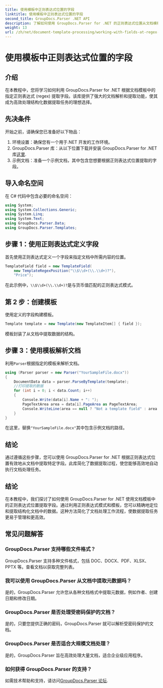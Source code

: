 ```yaml
---
title: 使用模板中正则表达式位置的字段
linktitle: 使用模板中正则表达式位置的字段
second_title: GroupDocs.Parser .NET API
description: 了解如何使用 GroupDocs.Parser for .NET 的正则表达式位置从文档模板中提取数据。高效地自动执行数据提取任务。
weight: 13
url: /zh/net/document-template-processing/working-with-fields-at-regex-positions-in-templates/
---
```


# 使用模板中正则表达式位置的字段

## 介绍
在本教程中，您将学习如何利用 GroupDocs.Parser for .NET 根据文档模板中的指定正则表达式 (regex) 提取字段。该库提供了强大的文档解析和提取功能，使其成为高效处理结构化数据提取任务的理想选择。
## 先决条件
开始之前，请确保您已准备好以下物品：
1. 环境设置：确保您有一个用于.NET 开发的工作环境。
2.  GroupDocs.Parser 库：从以下位置下载并安装 GroupDocs.Parser for .NET 库[这里](https://releases.groupdocs.com/parser/net/).
3. 示例文档：准备一个示例文档，其中包含您想要根据正则表达式位置提取的字段。

## 导入命名空间
在 C# 代码中包含必要的命名空间：
```csharp
using System;
using System.Collections.Generic;
using System.Linq;
using System.Text;
using GroupDocs.Parser.Data;
using GroupDocs.Parser.Templates;
```
## 步骤 1：使用正则表达式定义字段
首先使用正则表达式定义一个字段来指定文档中所需内容的位置。
```csharp
TemplateField field = new TemplateField(
    new TemplateRegexPosition("\\$\\d+(\\.\\d+)?"),
    "Price");
```
在此示例中，`\\$\\d+(\\.\\d+)?`是与货币值匹配的正则表达式模式。
## 第 2 步：创建模板
使用定义的字段构建模板。
```csharp
Template template = new Template(new TemplateItem[] { field });
```
模板封装了从文档中提取数据的结构。
## 步骤 3：使用模板解析文档
利用`Parser`根据指定的模板来解析文档。
```csharp
using (Parser parser = new Parser("YourSampleFile.docx"))
{
    DocumentData data = parser.ParseByTemplate(template);
    //打印提取的数据
    for (int i = 0; i < data.Count; i++)
    {
        Console.Write(data[i].Name + ": ");
        PageTextArea area = data[i].PageArea as PageTextArea;
        Console.WriteLine(area == null ? "Not a template field" : area.Text);
    }
}
```
在这里，替换`"YourSampleFile.docx"`其中包含示例文档的路径。

## 结论
通过遵循这些步骤，您可以使用 GroupDocs.Parser for .NET 根据正则表达式位置有效地从文档中提取特定字段。此库简化了数据提取过程，使您能够高效地自动执行文档处理任务。

## 结论
在本教程中，我们探讨了如何使用 GroupDocs.Parser for .NET 使用文档模板中的正则表达式位置提取字段。通过利用正则表达式模式和模板，您可以精确地定位和提取结构化文档中的数据。这种方法简化了文档处理工作流程，使数据提取任务更易于管理和更高效。

## 常见问题解答
### GroupDocs.Parser 支持哪些文件格式？
GroupDocs.Parser 支持多种文件格式，包括 DOC、DOCX、PDF、XLSX、PPTX 等。查看文档以获取完整列表。
### 我可以使用 GroupDocs.Parser 从文档中提取元数据吗？
是的，GroupDocs.Parser 允许您从各种文档格式中提取元数据，例如作者、创建日期和修改日期。
### GroupDocs.Parser 是否处理受密码保护的文档？
是的，只要您提供正确的密码，GroupDocs.Parser 就可以解析受密码保护的文档。
### GroupDocs.Parser 是否适合大规模文档处理？
是的，GroupDocs.Parser 旨在高效处理大量文档，适合企业级应用程序。
### 如何获得 GroupDocs.Parser 的支持？
如需技术帮助和支持，请访问[GroupDocs.Parser 论坛](https://forum.groupdocs.com/c/parser/17).